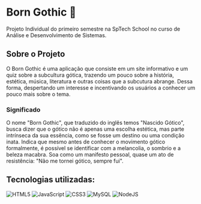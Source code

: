 # Born Gothic 🦇
Projeto Individual do primeiro semestre na SpTech School no curso de Análise e Desenvolvimento de Sistemas.

## Sobre o Projeto
O Born Gothic é uma aplicação que consiste em um site informativo e um quiz sobre a subcultura gótica, trazendo um pouco sobre a história, estética, música, literatura e outras coisas que a subcutura abrange. Dessa forma, despertando um interesse e incentivando os usuários a conhecer um pouco mais sobre o tema.

### Significado 
O nome "Born Gothic", que traduzido do inglês temos "Nascido Gótico", busca dizer que o gótico não é apenas uma escolha estética, mas parte intrínseca da sua essência, como se fosse um destino ou uma condição inata. Indica que mesmo antes de conhecer o movimento gótico formalmente, é possível se identificar com a melancolia, o sombrio e a beleza macabra. 
Soa como um manifesto pessoal, quase um ato de resistência: "Não me tornei gótico, sempre fui".

## Tecnologias utilizadas:
![HTML5](https://img.shields.io/badge/HTML5-E34F26?style=for-the-badge&logo=html5&logoColor=white)
![JavaScript](https://img.shields.io/badge/JavaScript-F7DF1E?style=for-the-badge&logo=javascript&logoColor=black)
![CSS3](https://img.shields.io/badge/CSS3-1572B6?style=for-the-badge&logo=css3&logoColor=white)
![MySQL](https://img.shields.io/badge/MySQL-00000F?style=for-the-badge&logo=mysql&logoColor=white)
![NodeJS](https://img.shields.io/badge/node.js-6DA55F?style=for-the-badge&logo=node.js&logoColor=white)